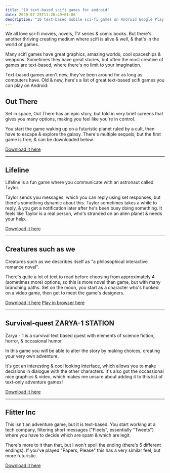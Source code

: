 ```yaml
---
title: "10 text-based scifi games for android"
date: 2020-07-25T11:28:49+01:00
description: "10 text-based mobile sci-fi games on Android Google Play Store"
---
```


We all love sci-fi movies, novels, TV series & comic books. But there's another thriving creating medium where scifi is alive & well, & that's in the world of games.

Many scifi games have great graphics, amazing worlds, cool spaceships & weapons. Sometimes they have great stories, but often the most creative of games are text-based, where there's no limit to your imagination. 

Text-based games aren't new, they've been around for as long as computers have. Old & new, here's a list of great text-based scifi games you can play on Android: 

<h2>Out There</h2>

Set in space, Out There has an epic story, but told in very brief screens that gives you many options, making you feel like you're in control. 

You start the game waking up on a futuristic planet ruled by a cult, then have to escape & explore the galaxy. There's multiple sequels, but the first game is free, & can be downloaded below. 

<a href="https://play.google.com/store/apps/details?id=com.miclos.outtherechronicles" class="button button--sm">Download it here</a>

<hr>

<h2>Lifeline</h2>

Lifeline is a fun game where you communicate with an astronaut called Taylor. 

Taylor sends you messages, which you can reply using set responses, but there's something dynamic about this. Taylor sometimes takes a while to reply, & you get a notification later after he's been busy doing something. It feels like Taylor is a real person, who's stranded on an alien planet & needs your help.

<a href="https://play.google.com/store/apps/details?id=com.threeminutegames.lifeline.google" class="button button--sm">Download it here</a> 

<hr>

<h2>Creatures such as we</h2>

Creatures such as we describes itself as "a philosophical interactive romance novel". 

There's quite a lot of text to read before choosing from approximately 4 (sometimes more) options, so this is more novel than game, but with many branching paths. Set on the moon, you start as a character who's hooked on a video game, then get to meet the game's designers. 

<a href="https://play.google.com/store/apps/details?id=com.choiceofgames.creaturessuchaswe" class="button button--sm">Download it here</a> 
<a href="http://textadventures.co.uk/games/view/czvnmgbyz0uhzi2kgsyzag/creatures-such-as-we" class="button button--sm">Play in browser here</a> 

<hr>

<h2>Survival-quest ZARYA-1 STATION</h2>

Zarya - 1 is a survival text based quest with elements of science fiction, horror, & occasional humor. 

In this game you will be able to alter the story by making choices, creating your very own adventure. 

It's got an interesting & cool looking interface, which allows you to make decisions in dialogue with the other characters. It's also got the occassional nice graphics & video, which makes me unsure about adding it to this list of text-only adventure games!

<a href="https://play.google.com/store/apps/details?id=com.ysi.zarya1" class="button button--sm">Download it here</a> 

<hr>

<h2>Flitter Inc</h2>

This isn't an adventure game, but it is text-based. You start working at a tech company, filtering short messages ("Fleets", essentially "Tweets") where you have to decide which are spam & which are legit. 

There's more to it than that, but I won't spoil the ending (there's 5 different endings). If you've played "Papers, Please" this has a very similar feel, but more futuristic. 

<a href="https://play.google.com/store/apps/details?id=com.deadelectronstudios.flitterinc" class="button button--sm">Download it here</a> 